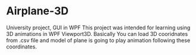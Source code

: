 # Airplane-3D
University project, GUI in WPF
This project was intended for learning using 3D animations in WPF Viewport3D.
Basically You can load 3D cooridnates from .csv file and model of plane is going to play animation following these coordinates.
